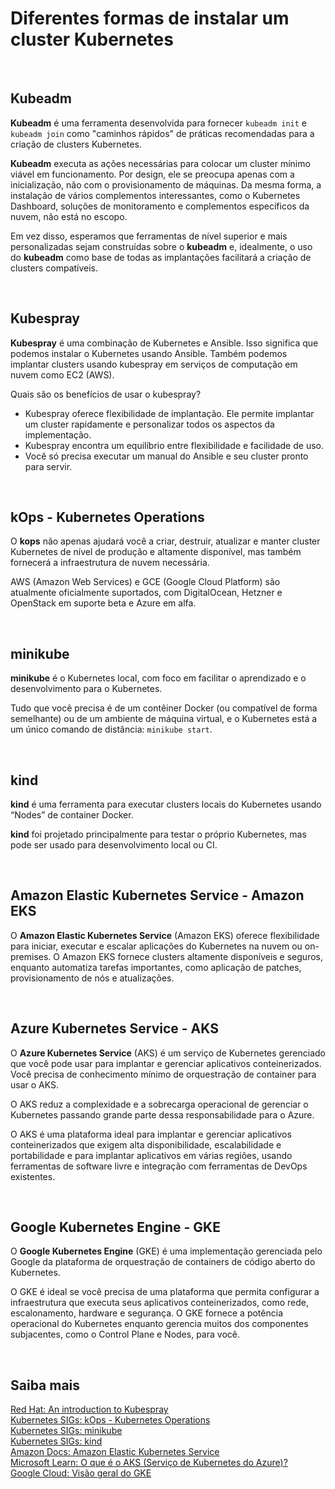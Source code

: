 # Diferentes formas de instalar um cluster Kubernetes

<br>

## Kubeadm

**Kubeadm** é uma ferramenta desenvolvida para fornecer `kubeadm init` e `kubeadm join` como "caminhos rápidos" de práticas recomendadas para a criação de clusters Kubernetes.

**Kubeadm** executa as ações necessárias para colocar um cluster mínimo viável em funcionamento. Por design, ele se preocupa apenas com a inicialização, não com o provisionamento de máquinas. Da mesma forma, a instalação de vários complementos interessantes, como o Kubernetes Dashboard, soluções de monitoramento e complementos específicos da nuvem, não está no escopo.

Em vez disso, esperamos que ferramentas de nível superior e mais personalizadas sejam construídas sobre o **kubeadm** e, idealmente, o uso do **kubeadm** como base de todas as implantações facilitará a criação de clusters compatíveis.

<br>

## Kubespray

**Kubespray** é uma combinação de Kubernetes e Ansible. Isso significa que podemos instalar o Kubernetes usando Ansible. Também podemos implantar clusters usando kubespray em serviços de computação em nuvem como EC2 (AWS).


Quais são os benefícios de usar o kubespray?

- Kubespray oferece flexibilidade de implantação. Ele permite implantar um cluster rapidamente e personalizar todos os aspectos da implementação.
- Kubespray encontra um equilíbrio entre flexibilidade e facilidade de uso.
- Você só precisa executar um manual do Ansible e seu cluster pronto para servir.

<br>

## kOps - Kubernetes Operations

O **kops** não apenas ajudará você a criar, destruir, atualizar e manter cluster Kubernetes de nível de produção e altamente disponível, mas também fornecerá a infraestrutura de nuvem necessária.

AWS (Amazon Web Services) e GCE (Google Cloud Platform) são atualmente oficialmente suportados, com DigitalOcean, Hetzner e OpenStack em suporte beta e Azure em alfa.

<br>

## minikube

**minikube** é o Kubernetes local, com foco em facilitar o aprendizado e o desenvolvimento para o Kubernetes.

Tudo que você precisa é de um contêiner Docker (ou compatível de forma semelhante) ou de um ambiente de máquina virtual, e o Kubernetes está a um único comando de distância: `minikube start`.

<br>

## kind

**kind** é uma ferramenta para executar clusters locais do Kubernetes usando “Nodes” de container Docker.

**kind** foi projetado principalmente para testar o próprio Kubernetes, mas pode ser usado para desenvolvimento local ou CI.

<br>

## Amazon Elastic Kubernetes Service - Amazon EKS

O **Amazon Elastic Kubernetes Service** (Amazon EKS) oferece flexibilidade para iniciar, executar e escalar aplicações do Kubernetes na nuvem ou on-premises. O Amazon EKS fornece clusters altamente disponíveis e seguros, enquanto automatiza tarefas importantes, como aplicação de patches, provisionamento de nós e atualizações.

<br>

## Azure Kubernetes Service - AKS

O **Azure Kubernetes Service** (AKS) é um serviço de Kubernetes gerenciado que você pode usar para implantar e gerenciar aplicativos conteinerizados. Você precisa de conhecimento mínimo de orquestração de container para usar o AKS.

O AKS reduz a complexidade e a sobrecarga operacional de gerenciar o Kubernetes passando grande parte dessa responsabilidade para o Azure.

O AKS é uma plataforma ideal para implantar e gerenciar aplicativos conteinerizados que exigem alta disponibilidade, escalabilidade e portabilidade e para implantar aplicativos em várias regiões, usando ferramentas de software livre e integração com ferramentas de DevOps existentes.

<br>

## Google Kubernetes Engine - GKE

O **Google Kubernetes Engine** (GKE) é uma implementação gerenciada pelo Google da plataforma de orquestração de containers de código aberto do Kubernetes. 

O GKE é ideal se você precisa de uma plataforma que permita configurar a infraestrutura que executa seus aplicativos conteinerizados, como rede, escalonamento, hardware e segurança. O GKE fornece a potência operacional do Kubernetes enquanto gerencia muitos dos componentes subjacentes, como o Control Plane e Nodes, para você.

<br>

## Saiba mais
[Red Hat: An introduction to Kubespray](https://www.redhat.com/en/blog/kubespray-deploy-kubernetes)  
[Kubernetes SIGs: kOps - Kubernetes Operations](https://kops.sigs.k8s.io/)   
[Kubernetes SIGs: minikube](https://minikube.sigs.k8s.io/docs/)  
[Kubernetes SIGs: kind](https://kind.sigs.k8s.io/)  
[Amazon Docs: Amazon Elastic Kubernetes Service](https://docs.aws.amazon.com/whitepapers/latest/overview-deployment-options/amazon-elastic-kubernetes-service.html)    
[Microsoft Learn: O que é o AKS (Serviço de Kubernetes do Azure)?](https://learn.microsoft.com/pt-br/azure/aks/what-is-aks)     
[Google Cloud: Visão geral do GKE](https://cloud.google.com/kubernetes-engine/docs/concepts/kubernetes-engine-overview?hl=pt-br#whats_next)